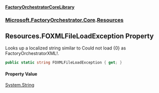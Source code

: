 #### [FactoryOrchestratorCoreLibrary](./FactoryOrchestratorCoreLibrary.md 'FactoryOrchestratorCoreLibrary')
### [Microsoft.FactoryOrchestrator.Core](./Microsoft-FactoryOrchestrator-Core.md 'Microsoft.FactoryOrchestrator.Core').[Resources](./Microsoft-FactoryOrchestrator-Core-Resources.md 'Microsoft.FactoryOrchestrator.Core.Resources')
## Resources.FOXMLFileLoadException Property
Looks up a localized string similar to Could not load {0} as FactoryOrchestratorXML!.  
```csharp
public static string FOXMLFileLoadException { get; }
```
#### Property Value
[System.String](https://docs.microsoft.com/en-us/dotnet/api/System.String 'System.String')  
